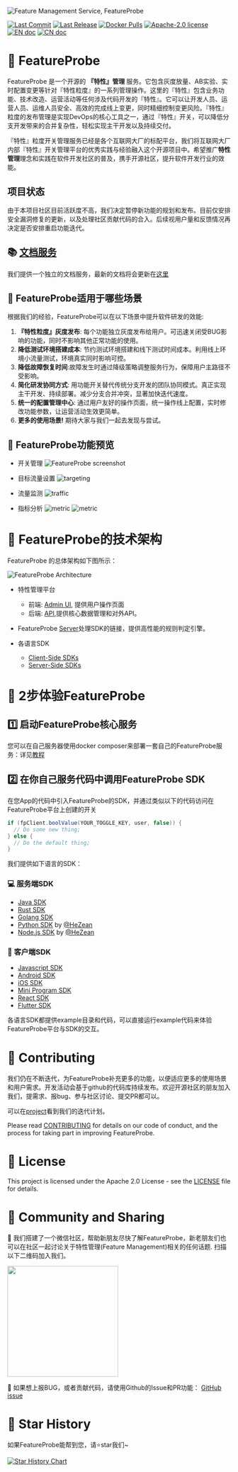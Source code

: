 ![Feature Management Service, FeatureProbe](./pictures/featureprobe_title.png)

[![Last Commit](https://img.shields.io/github/last-commit/FeatureProbe/FeatureProbe)](https://github.com/FeatureProbe/FeatureProbe)
[![Last Release](https://img.shields.io/github/v/release/featureprobe/featureprobe)](https://github.com/FeatureProbe/FeatureProbe/releases)
[![Docker Pulls](https://img.shields.io/docker/pulls/featureprobe/api)](https://hub.docker.com/u/featureprobe)
[![Apache-2.0 license](https://img.shields.io/github/license/FeatureProbe/FeatureProbe)](https://github.com/FeatureProbe/FeatureProbe/blob/main/LICENSE)
[![EN doc](https://img.shields.io/badge/Docs-English-blue.svg)](https://docs.featureprobe.com/)
[![CN doc](https://img.shields.io/badge/文档-中文版-blue.svg)](https://docs.featureprobe.com/zh-CN/)


# 💎 FeatureProbe

FeatureProbe 是一个开源的 **『特性』管理** 服务。它包含灰度放量、AB实验、实时配置变更等针对『特性粒度』的一系列管理操作。这里的『特性』包含业务功能、技术改造、运营活动等任何涉及代码开发的『特性』。它可以让开发人员、运营人员、运维人员安全、高效的完成线上变更，同时精细控制变更风险。『特性』粒度的发布管理是实现DevOps的核心工具之一，通过『特性』开关，可以降低分支开发带来的合并复杂性，轻松实现主干开发以及持续交付。

『特性』粒度开关管理服务已经是各个互联网大厂的标配平台，我们将互联网大厂内部『特性』开关管理平台的优秀实践与经验融入这个开源项目中。希望推广**特性管理**理念和实践在软件开发社区的普及，携手开源社区，提升软件开发行业的效能。

## 项目状态

由于本项目社区目前活跃度不高，我们决定暂停新功能的规划和发布。目前仅安排安全漏洞修复的更新，以及处理社区贡献代码的合入。后续视用户量和反馈情况再决定是否安排重启功能迭代。

## 📚 [文档服务](https://docs.featureprobe.com/zh-CN/)

我们提供一个独立的文档服务，最新的文档将会更新在[这里](https://docs.featureprobe.com/zh-CN/)

## 🚀 FeatureProbe适用于哪些场景

根据我们的经验，FeatureProbe可以在以下场景中提升软件研发的效能:

1. **『特性粒度』灰度发布**:
每个功能独立灰度发布给用户。可迅速关闭受BUG影响的功能，同时不影响其他正常功能的使用。
3. **降低测试环境搭建成本**:
节约测试环境搭建和线下测试时间成本。利用线上环境小流量测试，环境真实同时影响可控。
2. **降低故障恢复时间**:故障发生时通过降级策略调整服务行为，保障用户主路径不受影响。
3. **简化研发协同方式**: 
用功能开关替代传统分支开发的团队协同模式。真正实现主干开发、持续部署。减少分支合并冲突，显著加快迭代速度。
4. **统一的配置管理中心**:
通过用户友好的操作页面，统一操作线上配置，实时修改功能参数，让运营活动生效更简单。
6. **更多的使用场景!** 
期待大家与我们一起去发现与尝试。

## 🔎 FeatureProbe功能预览

* 开关管理
![FeatureProbe screenshot](./pictures/toggles_cn.png) 

* 目标流量设置
![targeting](./pictures/targeting_cn.png)

* 流量监测
![traffic](./docs/pictures/evaluations_cn.png)

* 指标分析
![metric](./docs/pictures/metric_config_cn.png)
![metric](./docs/pictures/metric_cn.png)


# 🧩 FeatureProbe的技术架构

FeatureProbe 的总体架构如下图所示：

![FeatureProbe Architecture](./pictures/feature_probe_architecture.png)

* 特性管理平台
   * 前端: [Admin UI](https://github.com/FeatureProbe/FeatureProbe/tree/main/ui), 提供用户操作页面
   * 后端: [API](https://github.com/FeatureProbe/FeatureProbe/tree/main/api),提供核心数据管理和对外API。

* FeatureProbe [Server](https://github.com/FeatureProbe/FeatureProbe/tree/main/server)处理SDK的链接，提供高性能的规则判定引擎。

* 各语言SDK
   * [Client-Side SDKs](#client-side-sdk)
   * [Server-Side SDKs](#server-side-sdk)

# 🍭 2步体验FeatureProbe

## 1️⃣ 启动FeatureProbe核心服务

您可以在自己服务器使用docker composer来部署一套自己的FeatureProbe服务：详见[教程](https://docs.featureprobe.com/zh-CN/tutorials/setup_own_env)

## 2️⃣ 在你自己服务代码中调用FeatureProbe SDK

在您App的代码中引入FeatureProbe的SDK，并通过类似以下的代码访问在FeatureProbe平台上创建的开关

~~~ java
if (fpClient.boolValue(YOUR_TOGGLE_KEY, user, false)) {
  // Do some new thing;
} else {
  // Do the default thing;
}
~~~

我们提供如下语言的SDK：

### <a name="server-side-sdk"></a> 💻 **服务端SDK**

* [Java SDK](https://gitee.com/FeatureProbe/server-sdk-java)
* [Rust SDK](https://gitee.com/FeatureProbe/server-sdk-rust)
* [Golang SDK](https://gitee.com/FeatureProbe/server-sdk-go)
* [Python SDK](https://gitee.com/FeatureProbe/server-sdk-python) by [@HeZean](https://github.com/HeZean)
* [Node.js SDK](https://github.com/FeatureProbe/server-sdk-node) by [@HeZean](https://github.com/HeZean)


### <a name="client-side-sdk"></a> 📲 **客户端SDK**

* [Javascript SDK](https://gitee.com/FeatureProbe/client-sdk-js)
* [Android SDK](https://gitee.com/FeatureProbe/client-sdk-mobile)
* [iOS SDK](https://gitee.com/FeatureProbe/client-sdk-mobile)
* [Mini Program SDK](https://gitee.com/featureprobe/client-sdk-miniprogram)
* [React SDK](https://gitee.com/featureprobe/client-sdk-react)
* [Flutter SDK](https://gitee.com/featureprobe/client-sdk-flutter)

各语言SDK都提供example目录和代码，可以直接运行example代码来体验FeatureProbe平台与SDK的交互。

# 🙌 Contributing

我们仍在不断迭代，为FeatureProbe补充更多的功能，以便适应更多的使用场景和用户需求。开发活动会基于github的代码库持续发布。欢迎开源社区的朋友加入我们，提需求、报bug、参与社区讨论、提交PR都可以。

可以在[project](https://github.com/orgs/FeatureProbe/projects/2)看到我们的迭代计划。

Please read [CONTRIBUTING](CONTRIBUTING.md) for details on our code of conduct, and the process for 
taking part in improving FeatureProbe.


# 📜 License

This project is licensed under the Apache 2.0 License - see the [LICENSE](LICENSE) file for details.


# 🌈 Community and Sharing

🍻 我们搭建了一个微信社区，帮助新朋友尽快了解FeatureProbe，新老朋友们也可以在社区一起讨论关于特性管理(Feature Management)相关的任何话题. 扫描以下二维码加入我们。

<img src="https://gitee.com/featureprobe/FeatureProbe/raw/main/pictures/Wechat0715.png" width = "250" />


🙋 如果想上报BUG，或者贡献代码，请使用Github的Issue和PR功能： [GitHub issue](https://github.com/FeatureProbe/FeatureProbe/issues/new/choose) 


# 🎢 Star History

如果FeatureProbe能帮到您，请⭐️star我们~

[![Star History Chart](https://api.star-history.com/svg?repos=FeatureProbe/FeatureProbe&type=Date)](https://star-history.com/#FeatureProbe/FeatureProbe&Date)

